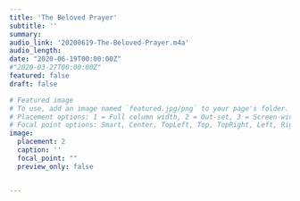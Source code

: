 ```yaml
---
title: 'The Beloved Prayer'
subtitle: ''
summary: 
audio_link: '20200619-The-Beloved-Prayer.m4a'
audio_length: 
date: "2020-06-19T00:00:00Z"
#"2020-03-27T00:00:00Z"
featured: false
draft: false

# Featured image
# To use, add an image named `featured.jpg/png` to your page's folder.
# Placement options: 1 = Full column width, 2 = Out-set, 3 = Screen-width
# Focal point options: Smart, Center, TopLeft, Top, TopRight, Left, Right, BottomLeft, Bottom, BottomRight
image:
  placement: 2
  caption: ''
  focal_point: ""
  preview_only: false


---
```


